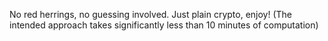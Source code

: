 No red herrings, no guessing involved. Just plain crypto, enjoy!
(The intended approach takes significantly less than 10 minutes of computation)
